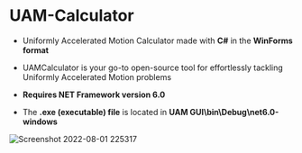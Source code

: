 # UAM-Calculator 
- Uniformly Accelerated Motion Calculator made with **C#** in the **WinForms format**

- UAMCalculator is your go-to open-source tool for effortlessly tackling Uniformly Accelerated Motion problems

- **Requires **NET Framework version 6.0****

- The **.exe (executable) file** is located in **UAM GUI\bin\Debug\net6.0-windows**

![Screenshot 2022-08-01 225317](https://user-images.githubusercontent.com/105403944/182286114-e72ec651-3619-4235-b3d6-c3e98b457ab8.png)
